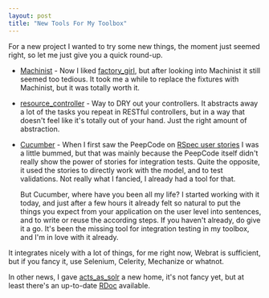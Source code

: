 ```yaml
---
layout: post
title: "New Tools For My Toolbox"
---
```

For a new project I wanted to try some new things, the moment just seemed right, so let me just give you a quick round-up.

* [Machinist](http://github.com/notahat/machinist/tree/master) - Now I liked [factory_girl](http://github.com/thoughtbot/factory_girl/tree/master), but after looking into Machinist it still seemed too tedious. It took me a while to replace the fixtures with Machinist, but it was totally worth it.

* [resource_controller](http://github.com/giraffesoft/resource_controller/tree/master) -  Way to DRY out your controllers. It abstracts away a lot of the tasks you repeat in RESTful controllers, but in a way that doesn't feel like it's totally out of your hand. Just the right amount of abstraction.

* [Cucumber](http://cukes.info/) - When I first saw the PeepCode on [RSpec user stories](https://peepcode.com/products/rspec-user-stories) I was a little bummed, but that was mainly because the PeepCode itself didn't really show the power of stories for integration tests. Quite the opposite, it used the stories to directly work with the model, and to test validations. Not really what I fancied, I already had a tool for that.

  But Cucumber, where have you been all my life? I started working with it today, and just after a few hours it already felt so natural to put the things you expect from your application on the user level into sentences, and to write or reuse the according steps. If you haven't already, do give it a go. It's been the missing tool for integration testing in my toolbox, and I'm in love with it already.

 It integrates nicely with a lot of things, for me right now, Webrat is sufficient, but if you fancy it, use Selenium, Celerity, Mechanize or whatnot.

In other news, I gave [acts_as_solr](http://mattmatt.github.com/acts_as_solr) a new home, it's not fancy yet, but at least there's an up-to-date [RDoc](http://mattmatt.github.com/acts_as_solr/rdoc/) available.